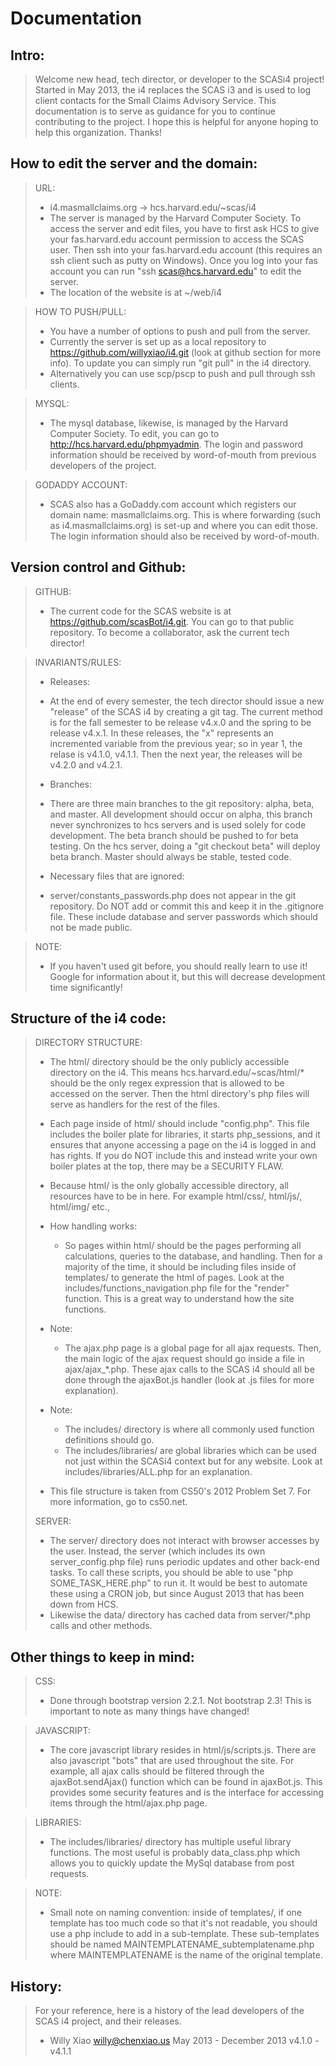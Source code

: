Documentation
=====

Intro: 
-----
> Welcome new head, tech director, or developer to the SCASi4 project! Started in May 2013, the i4 replaces the SCAS i3 and is used to log client contacts for the Small Claims Advisory Service. 
> This documentation is to serve as guidance for you to continue contributing to the project. I hope this is helpful for anyone hoping to help this organization. Thanks!

How to edit the server and the domain:
-----
> URL: 
>*	i4.masmallclaims.org -> hcs.harvard.edu/~scas/i4
>*	The server is managed by the Harvard Computer Society. To access the server and edit files, you have to first ask HCS to give your fas.harvard.edu account permission to access the SCAS user. Then ssh into your fas.harvard.edu account (this requires an ssh client such as putty on Windows). Once you log into your fas account you can run "ssh scas@hcs.harvard.edu" to edit the server. 
>* The location of the website is at ~/web/i4

> HOW TO PUSH/PULL: 
>*	You have a number of options to push and pull from the server. 
>*	Currently the server is set up as a local repository to https://github.com/willyxiao/i4.git (look at github section for more info). To update you can simply run "git pull" in the i4 directory. 
>*	Alternatively you can use scp/pscp to push and pull through ssh clients. 

> MYSQL: 
>*	The mysql database, likewise, is managed by the Harvard Computer Society. To edit, you can go to http://hcs.harvard.edu/phpmyadmin. The login and password information should be received by word-of-mouth from previous developers of the project.

> GODADDY ACCOUNT: 
>*	SCAS also has a GoDaddy.com account which registers our domain name: masmallclaims.org. This is where forwarding (such as i4.masmallclaims.org) is set-up and where you can edit those. The login information should also be received by word-of-mouth.

Version control and Github:
-----
> GITHUB: 
>*	The current code for the SCAS website is at https://github.com/scasBot/i4.git. You can go to that public repository. To become a collaborator, ask the current tech director!

> INVARIANTS/RULES: 
>*	Releases: 
>	+ At the end of every semester, the tech director should issue a new "release" of the SCAS i4 by creating a git tag. The current method is for the fall semester to be release v4.x.0 and the spring to be release v4.x.1. In these releases, the "x" represents an incremented variable from the previous year; so in year 1, the relase is v4.1.0, v4.1.1. Then the next year, the releases will be v4.2.0 and v4.2.1. 
>*	Branches: 
>	+ There are three main branches to the git repository: alpha, beta, and master. All development should occur on alpha, this branch never synchronizes to hcs servers and is used solely for code development. The beta branch should be pushed to for beta testing. On the hcs server, doing a "git checkout beta" will deploy beta branch. Master should always be stable, tested code. 
>*	Necessary files that are ignored:
>	+ server/constants_passwords.php does not appear in the git repository. Do NOT add or commit this and keep it in the .gitignore file. These include database and server passwords which should not be made public.

> NOTE: 
>*	If you haven't used git before, you should really learn to use it! Google for information about it, but this will decrease development time significantly!

Structure of the i4 code: 
-----
> DIRECTORY STRUCTURE: 
>	+ The html/ directory should be the only publicly accessible directory on the i4. This means hcs.harvard.edu/~scas/html/* should be the only regex expression that is allowed to be accessed on the server. Then the html directory's php files will serve as handlers for the rest of the files. 
>	+ Each page inside of html/ should include "config.php". This file includes the boiler plate for libraries, it starts php_sessions, and it ensures that anyone accessing a page on the i4 is logged in and has rights. If you do NOT include this and instead write your own boiler plates at the top, there may be a SECURITY FLAW.
>	+ Because html/ is the only globally accessible directory, all resources have to be in here. For example html/css/, html/js/, html/img/ etc., 
>	
>	+ How handling works: 
>		- So pages within html/ should be the pages performing all calculations, queries to the database, and handling. Then for a majority of the time, it should be including files inside of templates/ to generate the html of pages. Look at the includes/functions_navigation.php file for the "render" function. This is a great way to understand how the site functions. 
>
>	+ Note: 
>		- The ajax.php page is a global page for all ajax requests. Then, the main logic of the ajax request should go inside a file in ajax/ajax_*.php. These ajax calls to the SCAS i4 should all be done through the ajaxBot.js handler (look at .js files for more explanation).
>
>	+ Note: 
>		- The includes/ directory is where all commonly used function definitions should go. 
>		- The includes/libraries/ are global libraries which can be used not just within the SCASi4 context but for any website. Look at includes/libraries/ALL.php for an explanation.
>
>	+ This file structure is taken from CS50's 2012 Problem Set 7. For more information, go to cs50.net. 
>	
> SERVER:
>	+ The server/ directory does not interact with browser accesses by the user. Instead, the server (which includes its own server_config.php file) runs periodic updates and other back-end tasks. To call these scripts, you should be able to use "php SOME_TASK_HERE.php" to run it. It would be best to automate these using a CRON job, but since August 2013 that has been down from HCS.
>	+ Likewise the data/ directory has cached data from server/*.php calls and other methods.
		
Other things to keep in mind: 
-----
> CSS: 
>	+ Done through bootstrap version 2.2.1. Not bootstrap 2.3! This is important to note as many things have changed!

> JAVASCRIPT: 
>	+ The core javascript library resides in html/js/scripts.js. There are also javascript "bots" that are used throughout the site. For example, all ajax calls should be filtered through the ajaxBot.sendAjax() function which can be found in ajaxBot.js. This provides some security features and is the interface for accessing items through the html/ajax.php page.
	
> LIBRARIES:
>	+ The includes/libraries/ directory has multiple useful library functions. The most useful is probably data_class.php which allows you to quickly update the MySql database from post requests.
	
> NOTE: 
>	+ Small note on naming convention: inside of templates/, if one template has too much code so that it's not readable, you should use a php include to add in a sub-template. These sub-templates should be named MAINTEMPLATENAME_subtemplatename.php where MAINTEMPLATENAME is the name of the original template.

History:  
-----
> For your reference, here is a history of the lead developers of the SCAS i4 project, and their releases.
>	+ Willy Xiao	willy@chenxiao.us	May 2013 - December 2013	v4.1.0 - v4.1.1
	
